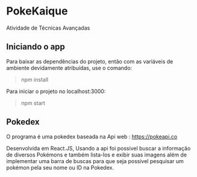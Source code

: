 # PokeKaique
Atividade de Técnicas Avançadas

## Iniciando o app
Para baixar as dependências do projeto, então com as variáveis de ambiente devidamente atribuídas, use o  comando:
> npm install

Para iniciar o projeto no localhost:3000:
> npm start
## Pokedex
O programa é uma pokedex baseada na Api web : 
https://pokeapi.co

Desenvolvida em React.JS, Usando a api foi possivel buscar a informação de diversos Pokémons e também lista-los e  exibir suas imagens além de implementar uma barra de buscas para que seja possivel pesquisar um pokémon pela seu nome ou ID na Pokedex.
